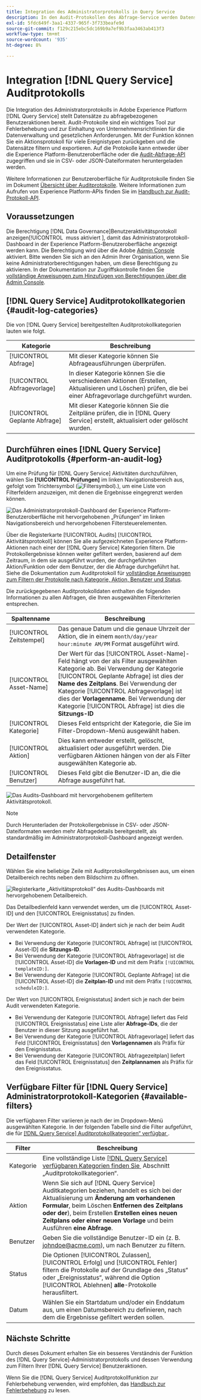 ```yaml
---
title: Integration des Administratorprotokolls in Query Service
description: In den Audit-Protokollen des Abfrage-Service werden Datensätze für verschiedene Benutzeraktionen gespeichert, um ein Audit-Protokoll zur Fehlerbehebung bei Problemen oder zur Einhaltung von Unternehmensrichtlinien für die Datenverwaltung und gesetzlichen Anforderungen zu bilden. Dieses Tutorial bietet einen Überblick über die Administratorprotokoll-Funktionen, die für den Abfrage-Service spezifisch sind.
exl-id: 5fdc649f-3aa1-4337-965f-3f733beafe9d
source-git-commit: f129c215ebc5dc169b9a7ef9b3faa3463ab413f3
workflow-type: tm+mt
source-wordcount: '935'
ht-degree: 8%

---
```


# Integration [!DNL Query Service] Auditprotokolls

Die Integration des Administratorprotokolls in Adobe Experience Platform [!DNL Query Service] stellt Datensätze zu abfragebezogenen Benutzeraktionen bereit. Audit-Protokolle sind ein wichtiges Tool zur Fehlerbehebung und zur Einhaltung von Unternehmensrichtlinien für die Datenverwaltung und gesetzlichen Anforderungen. Mit der Funktion können Sie ein Aktionsprotokoll für viele Ereignistypen zurückgeben und die Datensätze filtern und exportieren. Auf die Protokolle kann entweder über die Experience Platform-Benutzeroberfläche oder die [Audit-Abfrage-API](https://www.adobe.io/experience-platform-apis/references/audit-query/) zugegriffen und sie in CSV- oder JSON-Dateiformaten heruntergeladen werden.

Weitere Informationen zur Benutzeroberfläche für Auditprotokolle finden Sie im Dokument [Übersicht über Auditprotokolle](../../landing/governance-privacy-security/audit-logs/overview.md). Weitere Informationen zum Aufrufen von Experience Platform-APIs finden Sie im [Handbuch zur Audit-Protokoll-API](../../landing/api-guide.md).

## Voraussetzungen

Die Berechtigung [!DNL Data Governance]Benutzeraktivitätsprotokoll anzeigen[!UICONTROL &#x200B; muss aktiviert &#x200B;], damit das Administratorprotokoll-Dashboard in der Experience Platform-Benutzeroberfläche angezeigt werden kann. Die Berechtigung wird über die Adobe [Admin Console](https://adminconsole.adobe.com/) aktiviert. Bitte wenden Sie sich an den Admin Ihrer Organisation, wenn Sie keine Administratorberechtigungen haben, um diese Berechtigung zu aktivieren. In der Dokumentation zur Zugriffskontrolle finden Sie [vollständige Anweisungen zum Hinzufügen von Berechtigungen über die Admin Console](../../access-control/home.md).

## [!DNL Query Service] Auditprotokollkategorien {#audit-log-categories}

Die von [!DNL Query Service] bereitgestellten Auditprotokollkategorien lauten wie folgt.

| Kategorie | Beschreibung |
|---|---|
| [!UICONTROL Abfrage] | Mit dieser Kategorie können Sie Abfrageausführungen überprüfen. |
| [!UICONTROL Abfragevorlage] | In dieser Kategorie können Sie die verschiedenen Aktionen (Erstellen, Aktualisieren und Löschen) prüfen, die bei einer Abfragevorlage durchgeführt wurden. |
| [!UICONTROL Geplante Abfrage] | Mit dieser Kategorie können Sie die Zeitpläne prüfen, die in [!DNL Query Service] erstellt, aktualisiert oder gelöscht wurden. |

## Durchführen eines [!DNL Query Service] Auditprotokolls {#perform-an-audit-log}

Um eine Prüfung für [!DNL Query Service] Aktivitäten durchzuführen, wählen Sie **[!UICONTROL Prüfungen]** im linken Navigationsbereich aus, gefolgt vom Trichtersymbol (![Filtersymbol).](/help/images/icons/filter.png)), um eine Liste von Filterfeldern anzuzeigen, mit denen die Ergebnisse eingegrenzt werden können.

![Das Administratorprotokoll-Dashboard der Experience Platform-Benutzeroberfläche mit hervorgehobenen „Prüfungen“ im linken Navigationsbereich und hervorgehobenen Filtersteuerelementen.](../images/audit-log/filter-controls.png)

Über die Registerkarte [!UICONTROL Audits] [!UICONTROL Aktivitätsprotokoll] können Sie alle aufgezeichneten Experience Platform-Aktionen nach einer der [!DNL Query Service] Kategorien filtern. Die Protokollergebnisse können weiter gefiltert werden, basierend auf dem Zeitraum, in dem sie ausgeführt wurden, der durchgeführten Aktion/Funktion oder dem Benutzer, der die Abfrage durchgeführt hat. Siehe die Dokumentation zum Auditprotokoll für [vollständige Anweisungen zum Filtern der Protokolle nach Kategorie, Aktion, Benutzer und Status](../../landing/governance-privacy-security/audit-logs/overview.md#managing-audit-logs-in-the-ui).

Die zurückgegebenen Auditprotokolldaten enthalten die folgenden Informationen zu allen Abfragen, die Ihren ausgewählten Filterkriterien entsprechen.

| Spaltenname | Beschreibung |
|---|---|
| [!UICONTROL Zeitstempel] | Das genaue Datum und die genaue Uhrzeit der Aktion, die in einem `month/day/year hour:minute AM/PM` Format ausgeführt wird. |
| [!UICONTROL Asset-Name] | Der Wert für das [!UICONTROL Asset-Name]-Feld hängt von der als Filter ausgewählten Kategorie ab. Bei Verwendung der Kategorie [!UICONTROL Geplante Abfrage] ist dies der **Name des Zeitplans**. Bei Verwendung der Kategorie [!UICONTROL Abfragevorlage] ist dies der **Vorlagenname**. Bei Verwendung der Kategorie [!UICONTROL Abfrage] ist dies die **Sitzungs-ID** |
| [!UICONTROL Kategorie] | Dieses Feld entspricht der Kategorie, die Sie im Filter-Dropdown-Menü ausgewählt haben. |
| [!UICONTROL Aktion] | Dies kann entweder erstellt, gelöscht, aktualisiert oder ausgeführt werden. Die verfügbaren Aktionen hängen von der als Filter ausgewählten Kategorie ab. |
| [!UICONTROL Benutzer] | Dieses Feld gibt die Benutzer-ID an, die die Abfrage ausgeführt hat. |

![Das Audits-Dashboard mit hervorgehobenem gefiltertem Aktivitätsprotokoll.](../images/audit-log/filtered-activity.png)

>[!NOTE]
>
>Durch Herunterladen der Protokollergebnisse in CSV- oder JSON-Dateiformaten werden mehr Abfragedetails bereitgestellt, als standardmäßig im Administratorprotokoll-Dashboard angezeigt werden.

## Detailfenster

Wählen Sie eine beliebige Zeile mit Auditprotokollergebnissen aus, um einen Detailbereich rechts neben dem Bildschirm zu öffnen.

![Registerkarte „Aktivitätsprotokoll“ des Audits-Dashboards mit hervorgehobenem Detailbereich.](../images/audit-log/details-panel.png)

Das Detailbedienfeld kann verwendet werden, um die [!UICONTROL Asset-ID] und den [!UICONTROL Ereignisstatus] zu finden.

Der Wert der [!UICONTROL Asset-ID] ändert sich je nach der beim Audit verwendeten Kategorie.

* Bei Verwendung der Kategorie [!UICONTROL Abfrage] ist [!UICONTROL Asset-ID] die **Sitzungs-ID**.
* Bei Verwendung der Kategorie [!UICONTROL Abfragevorlage] ist die [!UICONTROL Asset-ID] die **Vorlagen-ID** und mit dem Präfix `[!UICONTROL templateID:]`.
* Bei Verwendung der Kategorie [!UICONTROL Geplante Abfrage] ist die [!UICONTROL Asset-ID] die **Zeitplan-ID** und mit dem Präfix `[!UICONTROL scheduleID:]`.

Der Wert von [!UICONTROL Ereignisstatus] ändert sich je nach der beim Audit verwendeten Kategorie.

* Bei Verwendung der Kategorie [!UICONTROL Abfrage] liefert das Feld [!UICONTROL Ereignisstatus] eine Liste aller **Abfrage-IDs**, die der Benutzer in dieser Sitzung ausgeführt hat.
* Bei Verwendung der Kategorie [!UICONTROL Abfragevorlage] liefert das Feld [!UICONTROL Ereignisstatus] den **Vorlagennamen** als Präfix für den Ereignisstatus.
* Bei Verwendung der Kategorie [!UICONTROL Abfragezeitplan] liefert das Feld [!UICONTROL Ereignisstatus] den **Zeitplannamen** als Präfix für den Ereignisstatus.

## Verfügbare Filter für [!DNL Query Service] Administratorprotokoll-Kategorien {#available-filters}

Die verfügbaren Filter variieren je nach der im Dropdown-Menü ausgewählten Kategorie. In der folgenden Tabelle sind die Filter aufgeführt, die für [[!DNL Query Service] Auditprotokollkategorien“ verfügbar &#x200B;](#audit-log-categories).

| Filter | Beschreibung |
|---|---|
| Kategorie | Eine vollständige Liste [[!DNL Query Service]  verfügbaren Kategorien finden Sie &#x200B;](#audit-log-categories) Abschnitt „Auditprotokollkategorien“. |
| Aktion | Wenn Sie sich auf [!DNL Query Service] Auditkategorien beziehen, handelt es sich bei der Aktualisierung um **Änderung am vorhandenen Formular**, beim Löschen **Entfernen des Zeitplans oder der**), beim Erstellen **Erstellen eines neuen Zeitplans oder einer neuen Vorlage** und beim Ausführen **eine Abfrage**. |
| Benutzer | Geben Sie die vollständige Benutzer-ID ein (z. B. johndoe@acme.com), um nach Benutzer zu filtern. |
| Status | Die Optionen [!UICONTROL Zulassen], [!UICONTROL Erfolg] und [!UICONTROL Fehler] filtern die Protokolle auf der Grundlage des „Status“ oder „Ereignisstatus“, während die Option [!UICONTROL Ablehnen] **alle**-Protokolle herausfiltert. |
| Datum | Wählen Sie ein Startdatum und/oder ein Enddatum aus, um einen Datumsbereich zu definieren, nach dem die Ergebnisse gefiltert werden sollen. |

## Nächste Schritte

Durch dieses Dokument erhalten Sie ein besseres Verständnis der Funktion des [!DNL Query Service]-Administratorprotokolls und dessen Verwendung zum Filtern Ihrer [!DNL Query Service] Benutzeraktionen.

Wenn Sie die [!DNL Query Service] Auditprotokollfunktion zur Fehlerbehebung verwenden, wird empfohlen, das [Handbuch zur Fehlerbehebung](../troubleshooting-guide.md) zu lesen.
